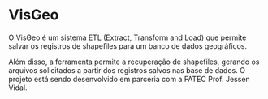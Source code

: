 # VisGeo

O VisGeo é um sistema ETL (Extract, Transform and Load) que permite salvar os registros de shapefiles para um banco de dados geográficos. 

Além disso, a ferramenta permite a recuperação de shapefiles, gerando os arquivos solicitados a partir dos registros salvos nas base de dados. O projeto está sendo desenvolvido em parceria com a FATEC Prof. Jessen Vidal.

